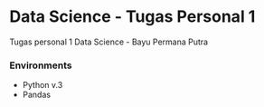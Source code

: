 # Data Science - Tugas Personal 1

Tugas personal 1 Data Science - Bayu Permana Putra

### Environments

- Python v.3
- Pandas
